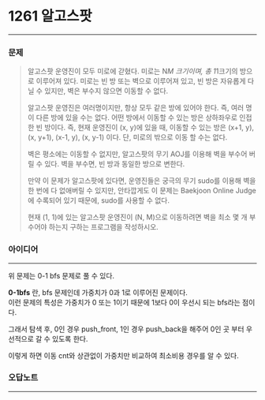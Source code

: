 # 1261 알고스팟
------------
### 문제

>알고스팟 운영진이 모두 미로에 갇혔다. 미로는 N*M 크기이며, 총 1*1크기의 방으로 이루어져 있다. 미로는 빈 방 또는 벽으로 이루어져 있고, 빈 방은 자유롭게 다닐 수 있지만, 벽은 부수지 않으면 이동할 수 없다.
>
>알고스팟 운영진은 여러명이지만, 항상 모두 같은 방에 있어야 한다. 즉, 여러 명이 다른 방에 있을 수는 없다. 어떤 방에서 이동할 수 있는 방은 상하좌우로 인접한 빈 방이다. 즉, 현재 운영진이 (x, y)에 있을 때, 이동할 수 있는 방은 (x+1, y), (x, y+1), (x-1, y), (x, y-1) 이다. 단, 미로의 밖으로 이동 할 수는 없다.
>
>벽은 평소에는 이동할 수 없지만, 알고스팟의 무기 AOJ를 이용해 벽을 부수어 버릴 수 있다. 벽을 부수면, 빈 방과 동일한 방으로 변한다.
>
>만약 이 문제가 알고스팟에 있다면, 운영진들은 궁극의 무기 sudo를 이용해 벽을 한 번에 다 없애버릴 수 있지만, 안타깝게도 이 문제는 Baekjoon Online Judge에 수록되어 있기 때문에, sudo를 사용할 수 없다.
>
>현재 (1, 1)에 있는 알고스팟 운영진이 (N, M)으로 이동하려면 벽을 최소 몇 개 부수어야 하는지 구하는 프로그램을 작성하시오.

### 아이디어
----------
위 문제는 0-1 bfs 문제로 풀 수 있다.

__0-1bfs__ 란, bfs 문제인데 가중치가 0과 1로 이루어진 문제이다.  
이런 문제의 특성은 가중치가 0 또는 1이기 때문에 1보다 0이 우선시 되는 bfs라는 점이다.

그래서 탐색 후, 0인 경우 push_front, 1인 경우 push_back을 해주어 0인 곳 부터 우선적으로 갈 수 있도록 한다.

이렇게 하면 이동 cnt와 상관없이 가중치만 비교하여 최소비용 경우를 알 수 있다.

### 오답노트
----------
